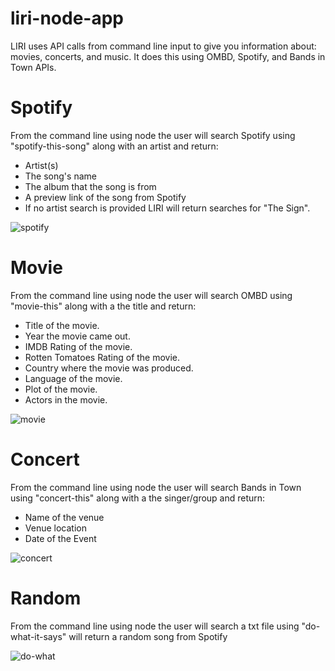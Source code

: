 # liri-node-app

LIRI uses API calls from command line input to give you information about: movies, concerts, and music. It does this using OMBD, Spotify, and Bands in Town APIs.

# Spotify
From the command line using node the user will search Spotify using "spotify-this-song" along with an artist and return:

- Artist(s)
- The song's name
- The album that the song is from
- A preview link of the song from Spotify
- If no artist search is provided LIRI will return searches for "The Sign".


![spotify](https://user-images.githubusercontent.com/43361200/50544334-ed012100-0bae-11e9-80b6-92f234243666.gif)



# Movie
From the command line using node the user will search OMBD using "movie-this" along with a the title and return:

- Title of the movie.
- Year the movie came out.
- IMDB Rating of the movie.
- Rotten Tomatoes Rating of the movie.
- Country where the movie was produced.
- Language of the movie.
- Plot of the movie.
- Actors in the movie.

![movie](https://user-images.githubusercontent.com/43361200/50544282-7dd6fd00-0bad-11e9-8e58-db137ab14ea6.gif)

# Concert
From the command line using node the user will search Bands in Town using "concert-this" along with a the singer/group and return:

- Name of the venue
- Venue location
- Date of the Event

![concert](https://user-images.githubusercontent.com/43361200/50544281-79aadf80-0bad-11e9-8ce5-4873a595b087.gif)




# Random
From the command line using node the user will search a txt file using "do-what-it-says" will return a random song from Spotify

![do-what](https://user-images.githubusercontent.com/43361200/50544333-eb375d80-0bae-11e9-8bb9-23f6aaf6e319.gif)



